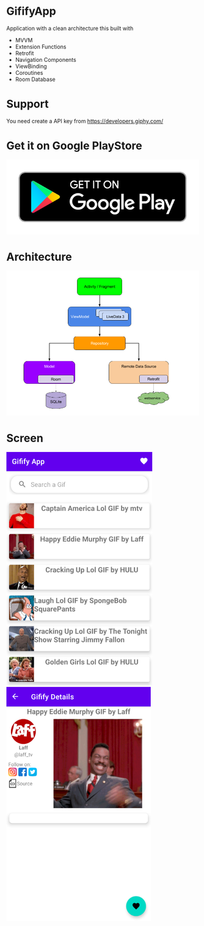 # GififyApp
Application with a clean architecture this built with
 - MVVM
 - Extension Functions
 - Retrofit
 - Navigation Components
 - ViewBinding
 - Coroutines 
 - Room Database

 # Support
 You need create a API key from https://developers.giphy.com/
 
 # Get it on Google PlayStore
 
 [![Screenshot](googlePlay.png)]()
 
 # Architecture
 
![Screenshot](finalarchitecture.png) 

 
 # Screen

![Screenshot](screen.png)
![Screenshot](screen2.png)
